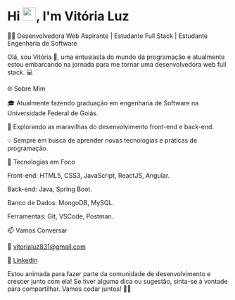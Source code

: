 <h1 align="left">Hi <img src="https://raw.githubusercontent.com/kaueMarques/kaueMarques/master/hi.gif" height="30px">, I'm Vitória Luz</h1>

👩‍💻 Desenvolvedora Web Aspirante | Estudante Full Stack | Estudante Engenharia de Software

Olá, sou Vitória 👋, uma entusiasta do mundo da programação e atualmente estou embarcando na jornada para me tornar uma desenvolvedora web full stack. 💻

🌐 Sobre Mim

🎓 Atualmente fazendo graduação em engenharia de Software na Universidade Federal de Goiás.

🌱 Explorando as maravilhas do desenvolvimento front-end e back-end.

💡 Sempre em busca de aprender novas tecnologias e práticas de programação.

🚀 Tecnologias em Foco

Front-end: HTML5, CSS3, JavaScript, ReactJS, Angular.

Back-end: Java, Spring Boot.

Banco de Dados: MongoDB, MySQL.

Ferramentas: Git, VSCode, Postman.

📫 Vamos Conversar

📧 vitorialuz831@gmail.com

🔗 <a href="https://www.linkedin.com/in/vit%C3%B3ria-luz-alves-d%E2%80%99-abadia-600573239" target="_blank">Linkedin</a>

Estou animada para fazer parte da comunidade de desenvolvimento e crescer junto com ela! Se tiver alguma dica ou sugestão, sinta-se à vontade para compartilhar. Vamos codar juntos! 🚀✨

<!--

**vitorialuz229/vitorialuz229** is a ✨ _special_ ✨ repository because its `README.md` (this file) appears on your GitHub profile.

Here are some ideas to get you started:

- 🔭 I’m currently working on ...
- 🌱 I’m currently learning ...
- 👯 I’m looking to collaborate on ...
- 🤔 I’m looking for help with ...
- 💬 Ask me about ...
- 📫 How to reach me: ...
- 😄 Pronouns: ...
- ⚡ Fun fact: ...
-->
